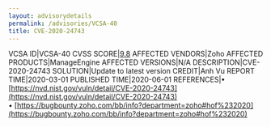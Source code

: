 ```yaml
---
layout: advisorydetails
permalink: /advisories/VCSA-40
title: CVE-2020-24743
---
```

VCSA ID|VCSA-40
CVSS SCORE|[9.8](https://nvd.nist.gov/vuln-metrics/cvss/v3-calculator?calculator&version=3.0&vector=(CVSS:3.1/AV:N/AC:L/PR:N/UI:N/S:U/C:H/I:H/A:H))
AFFECTED VENDORS|Zoho
AFFECTED PRODUCTS|ManageEngine
AFFECTED VERSIONS|N/A
DESCRIPTION|CVE-2020-24743
SOLUTION|Update to latest version
CREDIT|Anh Vu
REPORT TIME|2020-03-01
PUBLISHED TIME|2020-06-01
REFERENCES|&#8226; [https://nvd.nist.gov/vuln/detail/CVE-2020-24743](https://nvd.nist.gov/vuln/detail/CVE-2020-24743)<br>&#8226; [https://bugbounty.zoho.com/bb/info?department=zoho#hof%232020](https://bugbounty.zoho.com/bb/info?department=zoho#hof%232020)
